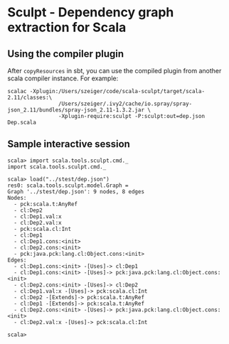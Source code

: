 Sculpt - Dependency graph extraction for Scala
==============================================

Using the compiler plugin
-------------------------

After `copyResources` in sbt, you can use the compiled plugin from another scala compiler instance. For example:

    scalac -Xplugin:/Users/szeiger/code/scala-sculpt/target/scala-2.11/classes:\
                    /Users/szeiger/.ivy2/cache/io.spray/spray-json_2.11/bundles/spray-json_2.11-1.3.2.jar \
                    -Xplugin-require:sculpt -P:sculpt:out=dep.json Dep.scala

Sample interactive session
--------------------------

```
scala> import scala.tools.sculpt.cmd._
import scala.tools.sculpt.cmd._

scala> load("../stest/dep.json")
res0: scala.tools.sculpt.model.Graph =
Graph '../stest/dep.json': 9 nodes, 8 edges
Nodes:
  - pck:scala.t:AnyRef
  - cl:Dep2
  - cl:Dep1.val:x
  - cl:Dep2.val:x
  - pck:scala.cl:Int
  - cl:Dep1
  - cl:Dep1.cons:<init>
  - cl:Dep2.cons:<init>
  - pck:java.pck:lang.cl:Object.cons:<init>
Edges:
  - cl:Dep1.cons:<init> -[Uses]-> cl:Dep1
  - cl:Dep1.cons:<init> -[Uses]-> pck:java.pck:lang.cl:Object.cons:<init>
  - cl:Dep2.cons:<init> -[Uses]-> cl:Dep2
  - cl:Dep1.val:x -[Uses]-> pck:scala.cl:Int
  - cl:Dep2 -[Extends]-> pck:scala.t:AnyRef
  - cl:Dep1 -[Extends]-> pck:scala.t:AnyRef
  - cl:Dep2.cons:<init> -[Uses]-> pck:java.pck:lang.cl:Object.cons:<init>
  - cl:Dep2.val:x -[Uses]-> pck:scala.cl:Int

scala>
```

